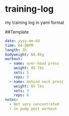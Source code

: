 training-log
============

my training log in yaml format

##Template
```yaml
date: yyyy-mm-dd
time: 04:00PM
length: 3h
bodyweight: 68.0kg
workout:
  - name: over-head press
    weight: 85 lbs
    sets: 5
    reps: 5
  - name: behind neck press
    weight: 65 lbs
    sets: 3
    reps: 6
notes:
  - Not very concentrated
  - no pump post workout
```